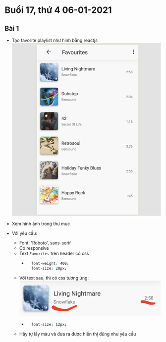 # Buổi 17, thứ 4 06-01-2021

## Bài 1
- Tạo favorite playlist như hình bằng reactjs
![](./imgs/favorite-music.png "")

- Xem hình ảnh trong thư mục


- Với yêu cầu:
    - Font: 'Roboto', sans-serif
    - Có responsive
    - Text `Favorites` trên header có css
        - ```css
            font-weight: 400;
            font-size: 20px;
          ```
    - Với text sau, thì có css tương ứng: ![](./imgs/font-12.png "")
        - ```css
            font-size: 12px;
          ```
    - Hãy tự lấy màu và đưa ra được hiển thị đúng như yêu cầu

